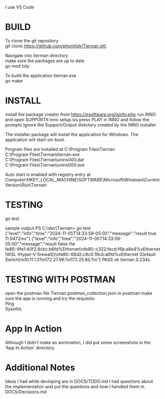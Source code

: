 I use VS Code

# BUILD

To clone the git repository\
    git clone https://github.com/phomlish/Tiernan.git\

Navigate into tierman directory\
make sure the packages are up to date\
    go mod tidy

To build the application tiernan.exe\
    go make

# INSTALL

install the package creator from https://jrsoftware.org/isinfo.php
run INNO and open SUPPORT/t inno setup.iss
press PLAY in INNO and follow the prompts
Ignore the Support/Output directory created by the INNO installer

The installer package will install the application for WIndows. 
The application will start-on-boot.

Program files are installed at 
    C:\Program Files\Tiernan\
    C:\Program Files\Tiernan\tiernan.exe\
    C:\Program Files\Tiernan\unins000.dat\
    C:\Program Files\Tiernan\unins000.exe

Auto start is enabled with registry entry at 
    Computer\HKEY_LOCAL_MACHINE\SOFTWARE\Microsoft\Windows\CurrentVersion\Run\Tiernan

# TESTING

go test

sample output
PS C:\dev\Tiernan> go test           
{"level":"info","time":"2024-11-05T14:33:59-05:00","message":"result true 11.9472ms"}
{"level":"info","time":"2024-11-05T14:33:59-05:00","message":"result false i1w fe80::9fe1:40f2:9cbc:b6fd%Ethernet\nfe80::c322:fecd:f6b:a8e4%vEthernet (WSL (Hyper-V firewall))\nfe80::66d2:c9c0:19cb:a6fd%vEthernet (Default Switch)\n10.11.1.51\n172.27.96.1\n172.25.80.1\n"}
PASS
ok      tiernan 0.234s

# TESTING WITH POSTMAN

open the postman file Tiernan.postman_collection.json in postman
make sure the app is running and try the requests:\
    Ping\
    Sysinfo\

# App In Action

Although I didn't make an annimation, I did put some screenshots in the 'App In Action' directory

# Additional Notes

Ideas I had while devloping are in DOCS/TODO.md
I had questions about the implementation and put the questions and how I handled them in DOCS/Decisions.md


